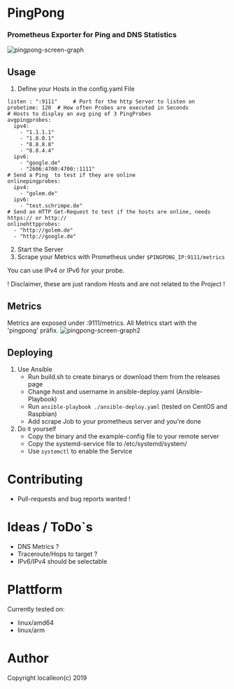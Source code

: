# PingPong
### Prometheus Exporter for Ping and DNS Statistics
![pingpong-screen-graph](https://user-images.githubusercontent.com/28186014/51702831-1c237a80-2015-11e9-9907-6afbd9261564.png)

## Usage 
1. Define your Hosts in the config.yaml File
```
listen : ":9111"     # Port for the http Server to listen on 
probetime: 120  # How often Probes are executed in Seconds
# Hosts to display an avg ping of 3 PingProbes
avgpingprobes: 
  ipv4:
    - "1.1.1.1"
    - "1.0.0.1"
    - "8.8.8.8"
    - "8.8.4.4"
  ipv6:
    - "google.de"
    - "2606:4700:4700::1111"
# Send a Ping  to test if they are online
onlinepingprobes: 
  ipv4:
    - "golem.de"
  ipv6:
    - "test.schrimpe.de"
# Send an HTTP Get-Request to test if the hosts are online, needs https:// or http://
onlinehttpprobes:
  - "http://golem.de"
  - "http://google.de"
```
2. Start the Server
3. Scrape your Metrics with Prometheus under `$PINGPONG_IP:9111/metrics`

You can use IPv4 or IPv6 for your probe. 

! Disclaimer, these are just random Hosts and are not related to the Project !
 
## Metrics
Metrics are exposed under :9111/metrics. All Metrics start with the 'pingpong' präfix. 
![pingpong-screen-graph2](https://user-images.githubusercontent.com/28186014/51702836-1f1e6b00-2015-11e9-93e3-13f3048d141d.png)

## Deploying 
1. Use Ansible 
    - Run build.sh to create binarys or download them from the releases page
    - Change host and username in ansible-deploy.yaml (Ansible-Playbook)
    - Run ``` ansible-playbook ./ansible-deploy.yaml ```  (tested on CentOS and Raspbian)
    - Add scrape Job to your prometheus server and you're done
2. Do it yourself
    - Copy the binary and the example-config file to your remote server
    - Copy the systemd-service file to /etc/systemd/system/
    - Use ```systemctl``` to enable the Service

# Contributing 
- Pull-requests and bug reports wanted !

# Ideas / ToDo`s
- DNS Metrics ?
- Traceroute/Hops to target ? 
- IPv6/IPv4 should be selectable

# Plattform 
Currently tested on:
- linux/amd64
- linux/arm

# Author 
Copyright localleon(c) 2019
